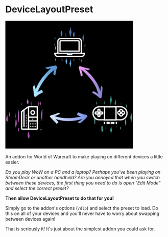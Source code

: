 # DeviceLayoutPreset

<img src="DLP_logo.png" alt="Device Layout Preset logo" width="400">

An addon for World of Warcraft to make playing on different devices a little easier.

_Do you play WoW on a PC and a laptop? Perhaps you've been playing on SteamDeck or another handheld? Are you annoyed that when you switch between these devices, the first thing you need to do is open "Edit Mode" and select the correct preset?_

**Then allow DeviceLayoutPreset to do that for you!**

Simply go to the addon's options (`/dlp`) and select the preset to load. Do this on all of your devices and you'll never have to worry about swapping between devices again!

That is seriously it! It's just about the simplest addon you could ask for.
